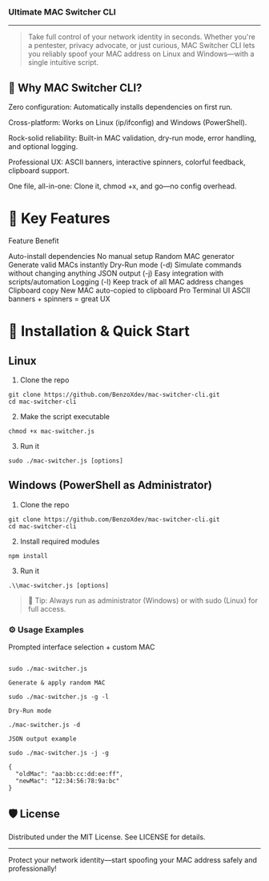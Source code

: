 ### Ultimate MAC Switcher CLI

 


---

> Take full control of your network identity in seconds. Whether you're a pentester, privacy advocate, or just curious, MAC Switcher CLI lets you reliably spoof your MAC address on Linux and Windows—with a single intuitive script.



## 🚀 Why MAC Switcher CLI?

Zero configuration: Automatically installs dependencies on first run.

Cross-platform: Works on Linux (ip/ifconfig) and Windows (PowerShell).

Rock-solid reliability: Built-in MAC validation, dry-run mode, error handling, and optional logging.

Professional UX: ASCII banners, interactive spinners, colorful feedback, clipboard support.

One file, all-in-one: Clone it, chmod +x, and go—no config overhead.


# 🌟 Key Features

Feature	Benefit

Auto-install dependencies	No manual setup
Random MAC generator	Generate valid MACs instantly
Dry-Run mode (-d)	Simulate commands without changing anything
JSON output (-j)	Easy integration with scripts/automation
Logging (-l)	Keep track of all MAC address changes
Clipboard copy	New MAC auto-copied to clipboard
Pro Terminal UI	ASCII banners + spinners = great UX


# 🎯 Installation & Quick Start

## Linux

1. Clone the repo

```
git clone https://github.com/BenzoXdev/mac-switcher-cli.git
cd mac-switcher-cli
```

2. Make the script executable

```
chmod +x mac-switcher.js
```

3. Run it

```
sudo ./mac-switcher.js [options]
```


## Windows (PowerShell as Administrator)

1. Clone the repo

```
git clone https://github.com/BenzoXdev/mac-switcher-cli.git
cd mac-switcher-cli
```

2. Install required modules

```
npm install
```

3. Run it

```
.\\mac-switcher.js [options]
```


> 🔐 Tip: Always run as administrator (Windows) or with sudo (Linux) for full access.



### ⚙️ Usage Examples

Prompted interface selection + custom MAC
```

sudo ./mac-switcher.js

Generate & apply random MAC

sudo ./mac-switcher.js -g -l

Dry-Run mode

./mac-switcher.js -d

JSON output example

sudo ./mac-switcher.js -j -g

{
  "oldMac": "aa:bb:cc:dd:ee:ff",
  "newMac": "12:34:56:78:9a:bc"
}

```
## 🛡 License

Distributed under the MIT License. See LICENSE for details.


---

Protect your network identity—start spoofing your MAC address safely and professionally!
